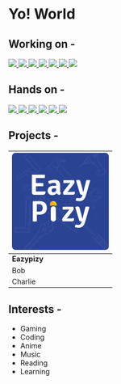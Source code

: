 # Yo! World

## Working on -
<a href="https://github.com/harish-sethuraman/readme-components">
<img  src="https://readme-components.vercel.app/api?component=logo&fill=black&logo=flutter&animation=spin&svgfill=027DFD">
</a>

<a href="https://github.com/harish-sethuraman/readme-components">
<img  src="https://readme-components.vercel.app/api?component=logo&fill=black&logo=dart&animation=spin&svgfill=0553B1">
</a>

<a href="https://github.com/harish-sethuraman/readme-components">
 <img  src="https://readme-components.vercel.app/api?component=logo&fill=black&logo=firebase&animation=spin&svgfill=F5820D">  
</a>
 
<a href="https://github.com/harish-sethuraman/readme-components">
<img  src="https://readme-components.vercel.app/api?component=logo&fill=black&logo=javascript&animation=spin&svgfill=F0DB4F">
</a> 

<a href="https://github.com/harish-sethuraman/readme-components">
<img  src="https://readme-components.vercel.app/api?component=logo&fill=black&logo=typescript&animation=spin&svgfill=2d79c7">
</a> 

<a href="https://github.com/harish-sethuraman/readme-components">
<img  src="https://readme-components.vercel.app/api?component=logo&fill=black&logo=node.js&animation=spin&svgfill=659b60">
</a>

<a href="https://github.com/harish-sethuraman/readme-components">
<img  src="https://readme-components.vercel.app/api?component=logo&fill=black&logo=express.js&animation=spin&svgfill=df5c43">  
</a>



## Hands on -

<a href="https://github.com/harish-sethuraman/readme-components">
<img  src="https://readme-components.vercel.app/api?component=logo&fill=black&logo=c&animation=spin&svgfill=276DC2">
</a>

<a href="https://github.com/harish-sethuraman/readme-components">
<img  src="https://readme-components.vercel.app/api?component=logo&fill=black&logo=python&animation=spin&svgfill=FFE873">
</a>

<a href="https://github.com/harish-sethuraman/readme-components">
<img  src="https://readme-components.vercel.app/api?component=logo&fill=black&logo=django&animation=spin&svgfill=092E20">
</a>

<a href="https://github.com/harish-sethuraman/readme-components">
<img  src="https://readme-components.vercel.app/api?component=logo&fill=black&logo=git&animation=spin&svgfill=EC4B3C">  
</a>

<a href="https://github.com/harish-sethuraman/readme-components">
 <img  src="https://readme-components.vercel.app/api?component=logo&fill=black&logo=docker&animation=spin&svgfill=29A1C5">  
</a>

<a href="https://github.com/harish-sethuraman/readme-components">
 <img  src="https://readme-components.vercel.app/api?component=logo&fill=black&logo=playstore&animation=spin&svgfill=29A1C5">  
</a>

## Projects - 

| <img  src="https://github.com/harshkumar4/harshkumar4/blob/main/assets/eazypizy.png">  |
|--------|
| **Eazypizy**  |
| Bob    |
| Charlie|


## Interests -

- Gaming
- Coding
- Anime
- Music
- Reading
- Learning